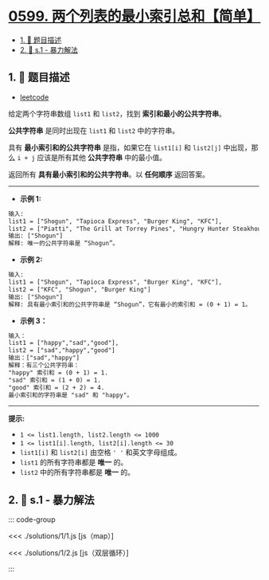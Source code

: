 # [0599. 两个列表的最小索引总和【简单】](https://github.com/tnotesjs/TNotes.leetcode/tree/main/notes/0599.%20%E4%B8%A4%E4%B8%AA%E5%88%97%E8%A1%A8%E7%9A%84%E6%9C%80%E5%B0%8F%E7%B4%A2%E5%BC%95%E6%80%BB%E5%92%8C%E3%80%90%E7%AE%80%E5%8D%95%E3%80%91)

<!-- region:toc -->

- [1. 📝 题目描述](#1--题目描述)
- [2. 🎯 s.1 - 暴力解法](#2--s1---暴力解法)

<!-- endregion:toc -->

## 1. 📝 题目描述

- [leetcode](https://leetcode.cn/problems/minimum-index-sum-of-two-lists/)

给定两个字符串数组 `list1` 和 `list2`，找到 **索引和最小的公共字符串**。

**公共字符串** 是同时出现在 `list1` 和 `list2` 中的字符串。

具有 **最小索引和的公共字符串** 是指，如果它在 `list1[i]` 和 `list2[j]` 中出现，那么 `i + j` 应该是所有其他 **公共字符串** 中的最小值。

返回所有 **具有最小索引和的公共字符串**。以 **任何顺序** 返回答案。

---

- **示例 1:**

```txt
输入:
list1 = ["Shogun", "Tapioca Express", "Burger King", "KFC"],
list2 = ["Piatti", "The Grill at Torrey Pines", "Hungry Hunter Steakhouse", "Shogun"]
输出: ["Shogun"]
解释: 唯一的公共字符串是 “Shogun”。

```

- **示例 2:**

```txt
输入:
list1 = ["Shogun", "Tapioca Express", "Burger King", "KFC"],
list2 = ["KFC", "Shogun", "Burger King"]
输出: ["Shogun"]
解释: 具有最小索引和的公共字符串是 “Shogun”，它有最小的索引和 = (0 + 1) = 1。
```

- **示例 3：**

```txt
输入：
list1 = ["happy","sad","good"],
list2 = ["sad","happy","good"]
输出：["sad","happy"]
解释：有三个公共字符串：
"happy" 索引和 = (0 + 1) = 1.
"sad" 索引和 = (1 + 0) = 1.
"good" 索引和 = (2 + 2) = 4.
最小索引和的字符串是 "sad" 和 "happy"。
```

---

**提示:**

- `1 <= list1.length, list2.length <= 1000`
- `1 <= list1[i].length, list2[i].length <= 30`
- `list1[i]` 和 `list2[i]` 由空格 `' '` 和英文字母组成。
- `list1` 的所有字符串都是 **唯一** 的。
- `list2` 中的所有字符串都是 **唯一** 的。

## 2. 🎯 s.1 - 暴力解法

::: code-group

<<< ./solutions/1/1.js [js（map）]

<<< ./solutions/1/2.js [js（双层循环）]

:::
